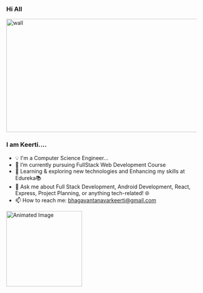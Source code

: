 
### Hi All
<img src="https://github.com/keerti-B-1998/keerti-B-1998/assets/153301474/4f2b1c37-f4f0-4c72-b93e-24483791143b" alt="wall" width="900" height="300">

  ### I am Keerti....

  * 💡 I'm a Computer Science Engineer...
  * 🔭 I’m currently pursuing FullStack Web Development Course
  * 🌱 Learning & exploring new technologies and Enhancing my skills at Edureka📚
  * 💬 Ask me about Full Stack Development, Android Development, React, Express, Project Planning, or anything tech-related! 🌐
  * 📫 How to reach me: bhagavantanavarkeerti@gmail.com
    <div style="overflow: auto;">
<div style="float: left; margin-right: 20px;">
    <img src="https://github.com/keerti-B-1998/keerti-B-1998/assets/153301474/f1a7bcb3-3576-4ef4-a0c2-496f7996fb81" alt="Animated Image" width="200">
  </div>

</div>
